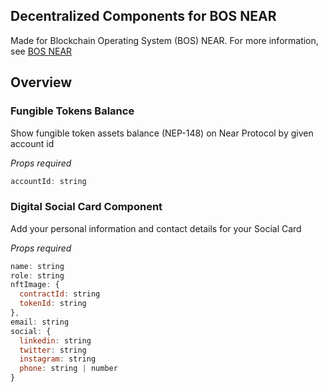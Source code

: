 ## Decentralized Components for BOS NEAR

Made for Blockchain Operating System (BOS) NEAR. For more information, see [BOS NEAR](https://docs.near.org/bos/api/home)

## Overview
### Fungible Tokens Balance
Show fungible token assets balance (NEP-148) on Near Protocol by given account id

*Props required*
```js
accountId: string
```


### Digital Social Card Component
Add your personal information and contact details for your Social Card


*Props  required*
```js
name: string
role: string
nftImage: {
  contractId: string
  tokenId: string
},
email: string
social: {
  linkedin: string
  twitter: string
  instagram: string
  phone: string | number
}
```
